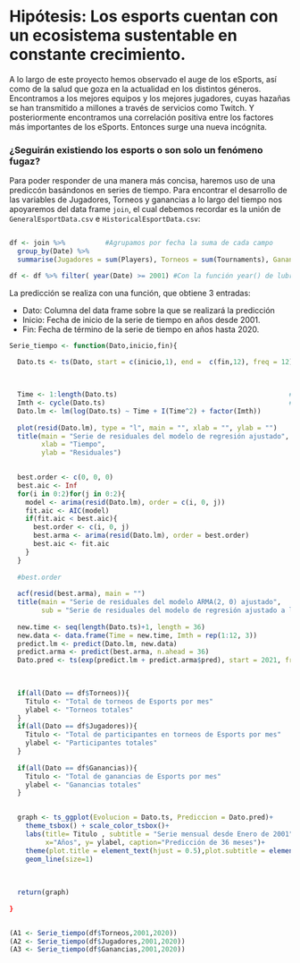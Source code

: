 # Hipótesis: Los esports cuentan con un ecosistema sustentable en constante crecimiento.

A lo largo de este proyecto hemos observado el auge de los eSports, así como de la salud que goza en la actualidad en los distintos géneros. Encontramos a los mejores equipos y los mejores jugadores, cuyas hazañas se han transmitido a millones a través de servicios como Twitch. Y posteriormente encontramos una correlación positiva entre los factores más importantes de los eSports. Entonces surge una nueva incógnita.

### ¿Seguirán existiendo los esports o son solo un fenómeno fugaz? 

Para poder responder de una manera más concisa, haremos uso de una prediccón basándonos en series de tiempo. Para encontrar el desarrollo de las variables de Jugadores, Torneos y ganancias a lo largo del tiempo nos apoyaremos del data frame `join`, el cual debemos recordar es la unión de `GeneralEsportData.csv` e `HistoricalEsportData.csv`:

```R

df <- join %>%          #Agrupamos por fecha la suma de cada campo
  group_by(Date) %>%
  summarise(Jugadores = sum(Players), Torneos = sum(Tournaments), Ganancias = sum(Earnings)) 

df <- df %>% filter( year(Date) >= 2001) #Con la función year() de lubridate y un filtro, conservamos datos a partir de 2001 los cuales presentan continuidad.

```

La predicción se realiza con una función, que obtiene 3 entradas:

- Dato: Columna del data frame sobre la que se realizará la predicción
- Inicio: Fecha de inicio de la serie de tiempo en años desde 2001.
- Fin: Fecha de término de la serie de tiempo en años hasta 2020.

```R
Serie_tiempo <- function(Dato,inicio,fin){
  
  Dato.ts <- ts(Dato, start = c(inicio,1), end =  c(fin,12), freq = 12)        #Se crea la serie de tiempo con los datos de entrada y una frecuencia de 12 meses.
  
```  
  
```R  

  Time <- 1:length(Dato.ts)                                           #Se crea una variable tiempo que cuente los meses de la serie
  Imth <- cycle(Dato.ts)                                              #
  Dato.lm <- lm(log(Dato.ts) ~ Time + I(Time^2) + factor(Imth))
  
  plot(resid(Dato.lm), type = "l", main = "", xlab = "", ylab = "")
  title(main = "Serie de residuales del modelo de regresión ajustado",
        xlab = "Tiempo",
        ylab = "Residuales")
```        
        
        
```R
  
  best.order <- c(0, 0, 0)
  best.aic <- Inf
  for(i in 0:2)for(j in 0:2){
    model <- arima(resid(Dato.lm), order = c(i, 0, j))
    fit.aic <- AIC(model)
    if(fit.aic < best.aic){
      best.order <- c(i, 0, j)
      best.arma <- arima(resid(Dato.lm), order = best.order)
      best.aic <- fit.aic
    }
  }
  
  #best.order
  
  acf(resid(best.arma), main = "")
  title(main = "Serie de residuales del modelo ARMA(2, 0) ajustado",
        sub = "Serie de residuales del modelo de regresión ajustado a los datos")
  
  new.time <- seq(length(Dato.ts)+1, length = 36)
  new.data <- data.frame(Time = new.time, Imth = rep(1:12, 3))
  predict.lm <- predict(Dato.lm, new.data)
  predict.arma <- predict(best.arma, n.ahead = 36)
  Dato.pred <- ts(exp(predict.lm + predict.arma$pred), start = 2021, freq = 12)
  
```

```R
  
  if(all(Dato == df$Torneos)){
    Titulo <- "Total de torneos de Esports por mes"
    ylabel <- "Torneos totales"
  }
  if(all(Dato == df$Jugadores)){
    Titulo <- "Total de participantes en torneos de Esports por mes"
    ylabel <- "Participantes totales"
  }
  
  if(all(Dato == df$Ganancias)){
    Titulo <- "Total de ganancias de Esports por mes"
    ylabel <- "Ganancias totales"
  }
  
```
  
```R  
  graph <- ts_ggplot(Evolucion = Dato.ts, Prediccion = Dato.pred)+
    theme_tsbox() + scale_color_tsbox()+
    labs(title= Titulo , subtitle = "Serie mensual desde Enero de 2001",
         x="Años", y= ylabel, caption="Predicción de 36 meses")+
    theme(plot.title = element_text(hjust = 0.5),plot.subtitle = element_text(hjust = 0.5))+
    geom_line(size=1)
  
  
  
  return(graph)
  
}

```


```R

(A1 <- Serie_tiempo(df$Torneos,2001,2020))
(A2 <- Serie_tiempo(df$Jugadores,2001,2020))
(A3 <- Serie_tiempo(df$Ganancias,2001,2020))

   
```
